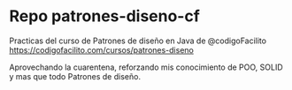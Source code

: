 # Repo patrones-diseno-cf
Practicas del curso de Patrones de diseño en Java de @codigoFacilito
https://codigofacilito.com/cursos/patrones-diseno

Aprovechando la cuarentena, reforzando mis conocimiento de POO, SOLID y mas que todo Patrones de diseño.
